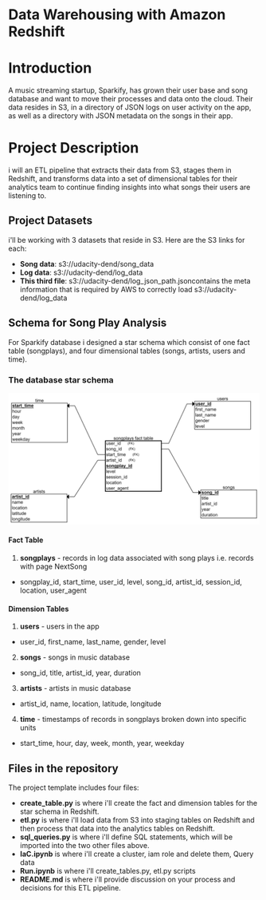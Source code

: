 # Data Warehousing with Amazon Redshift

# Introduction

A music streaming startup, Sparkify, has grown their user base and song database and want to move their processes and data onto the cloud. Their data resides in S3, in a directory of JSON logs on user activity on the app, as well as a directory with JSON metadata on the songs in their app.

# Project Description

i will an ETL pipeline that extracts their data from S3, stages them in Redshift, and transforms data into a set of dimensional tables for their analytics team to continue finding insights into what songs their users are listening to.


## Project Datasets

i'll be working with 3 datasets that reside in S3. Here are the S3 links for each:

- **Song data**: s3://udacity-dend/song_data
- **Log data**: s3://udacity-dend/log_data
- **This third file**: s3://udacity-dend/log_json_path.jsoncontains the meta information that is required by AWS to correctly load s3://udacity-dend/log_data
## Schema for Song Play Analysis
For Sparkify database i designed a star schema which consist of one fact table (songplays), and  four dimensional tables (songs, artists, users and time).

### The database star schema
 ![Sparkify star schema](./image.png)

#### Fact Table
1. **songplays** - records in log data associated with song plays i.e. records with page NextSong
  
  - songplay_id, start_time, user_id, level, song_id, artist_id, session_id, location, user_agent

#### Dimension Tables
1. **users** - users in the app

 - user_id, first_name, last_name, gender, level

2. **songs** - songs in music database

 - song_id, title, artist_id, year, duration

3.	**artists** - artists in music database

 - artist_id, name, location, latitude, longitude

4.	**time** - timestamps of records in songplays broken down into specific units
    
 - start_time, hour, day, week, month, year, weekday

## Files in the repository
The project template includes four files:

- **create_table.py** is where i'll create the fact and dimension tables for the star schema in Redshift.
- **etl.py** is where i'll load data from S3 into staging tables on Redshift and then process that data into the analytics tables on Redshift.
- **sql_queries.py** is where i'll define  SQL statements, which will be imported into the two other files above.
- **IaC.ipynb** is where i'll create a cluster, iam role and delete them, Query data
- **Run.ipynb** is where i'll create_tables.py, etl.py scripts
- **README.md** is where i'll provide discussion on your process and decisions for this ETL pipeline.
